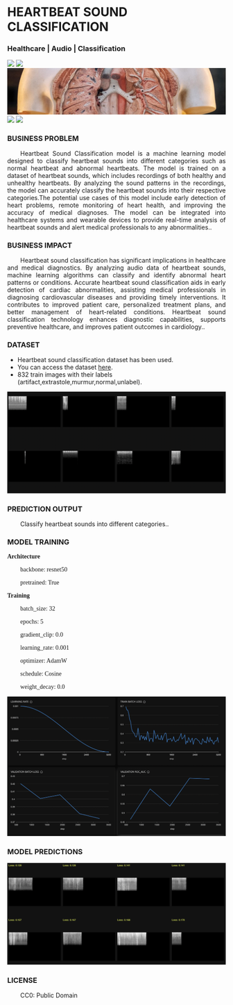 # HEARTBEAT SOUND CLASSIFICATION
### Healthcare | Audio | Classification

![](https://github.com/h2oai/HT-Catalog/blob/1432be958ab3f41b67c57c241b946b4a3d4699e1/Assets/DL_Models/48_Heartbeat%20Sound%20Classification/cover.png)
![](https://github.com/h2oai/HT-Catalog/blob/1432be958ab3f41b67c57c241b946b4a3d4699e1/Assets/DL_Models/48_Heartbeat%20Sound%20Classification/cover.jpg)
![](https://github.com/h2oai/HT-Catalog/blob/1432be958ab3f41b67c57c241b946b4a3d4699e1/Assets/DL_Models/48_Heartbeat%20Sound%20Classification/cover.jpeg)
![](https://github.com/h2oai/HT-Catalog/blob/1432be958ab3f41b67c57c241b946b4a3d4699e1/Assets/DL_Models/48_Heartbeat%20Sound%20Classification/cover.webp)
![](https://github.com/h2oai/HT-Catalog/blob/1432be958ab3f41b67c57c241b946b4a3d4699e1/Assets/DL_Models/48_Heartbeat%20Sound%20Classification/cover)

### BUSINESS PROBLEM
<p style='text-align: justify; text-indent: 30px;'>Heartbeat Sound Classification model is a machine learning model designed to classify heartbeat sounds into different categories such as normal heartbeat and abnormal heartbeats. The model is trained on a dataset of heartbeat sounds, which includes recordings of both healthy and unhealthy heartbeats. By analyzing the sound patterns in the recordings, the model can accurately classify the heartbeat sounds into their respective categories.The potential use cases of this model include early detection of heart problems, remote monitoring of heart health, and improving the accuracy of medical diagnoses. The model can be integrated into healthcare systems and wearable devices to provide real-time analysis of heartbeat sounds and alert medical professionals to any abnormalities..</p>

### BUSINESS IMPACT
<p style='text-align: justify; text-indent: 30px;'>Heartbeat sound classification has significant implications in healthcare and medical diagnostics. By analyzing audio data of heartbeat sounds, machine learning algorithms can classify and identify abnormal heart patterns or conditions. Accurate heartbeat sound classification aids in early detection of cardiac abnormalities, assisting medical professionals in diagnosing cardiovascular diseases and providing timely interventions. It contributes to improved patient care, personalized treatment plans, and better management of heart-related conditions. Heartbeat sound classification technology enhances diagnostic capabilities, supports preventive healthcare, and improves patient outcomes in cardiology..</p>

### DATASET
- Heartbeat sound classification dataset has been used.
- You can access the dataset [here](s3://apac-cds/ht_datasets/image_classification/heartbeat_sound_classification.zip).
- 832 train images with their labels (artifact,extrastole,murmur,normal,unlabel).

![train data](https://github.com/h2oai/HT-Catalog/blob/1432be958ab3f41b67c57c241b946b4a3d4699e1/Assets/DL_Models/48_Heartbeat%20Sound%20Classification/train%20data.png)

### PREDICTION OUTPUT
<p style='text-align: justify; text-indent: 30px;'>Classify heartbeat sounds into different categories..</p>

### MODEL TRAINING
<p style='font-family:JackInput Regular;'><b>Architecture</b></p>
<p style='text-align: justify; text-indent: 30px;font-family:JackInput Regular;'>backbone: resnet50</p>
<p style='text-align: justify; text-indent: 30px;font-family:JackInput Regular;'>pretrained: True</p>

<p style='font-family:JackInput Regular;'><b>Training</b></p>
<p style='text-align: justify; text-indent: 30px;font-family:JackInput Regular;'>batch_size: 32</p>
<p style='text-align: justify; text-indent: 30px;font-family:JackInput Regular;'>epochs: 5</p>
<p style='text-align: justify; text-indent: 30px;font-family:JackInput Regular;'>gradient_clip: 0.0</p>
<p style='text-align: justify; text-indent: 30px;font-family:JackInput Regular;'>learning_rate: 0.001</p>
<p style='text-align: justify; text-indent: 30px;font-family:JackInput Regular;'>optimizer: AdamW</p>
<p style='text-align: justify; text-indent: 30px;font-family:JackInput Regular;'>schedule: Cosine</p>
<p style='text-align: justify; text-indent: 30px;font-family:JackInput Regular;'>weight_decay: 0.0</p>

![chart](https://github.com/h2oai/HT-Catalog/blob/1432be958ab3f41b67c57c241b946b4a3d4699e1/Assets/DL_Models/48_Heartbeat%20Sound%20Classification/chart.png)

### MODEL PREDICTIONS

![Validation Predictions](https://github.com/h2oai/HT-Catalog/blob/1432be958ab3f41b67c57c241b946b4a3d4699e1/Assets/DL_Models/48_Heartbeat%20Sound%20Classification/Validation%20Predictions.png)

### LICENSE
<p style='text-align: justify; text-indent: 30px;'>CC0: Public Domain</p>
    